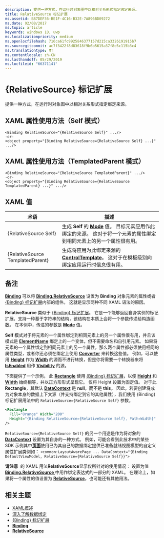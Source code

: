 ```yaml
---
description: 提供一种方式，在运行时对象图中以相对关系形式指定绑定来源。
title: RelativeSource 标记扩展
ms.assetid: B87DEF36-BE1F-4C16-B32E-7A896BD09272
ms.date: 02/08/2017
ms.topic: article
keywords: windows 10, uwp
ms.localizationpriority: medium
ms.openlocfilehash: 716ca61fc9925846377157d215ca3326191915b7
ms.sourcegitcommit: ac7f3422f8d83618f9b6b5615a37f8e5c115b3c4
ms.translationtype: MT
ms.contentlocale: zh-CN
ms.lasthandoff: 05/29/2019
ms.locfileid: "66371141"
---
```

# <a name="relativesource-markup-extension"></a>{RelativeSource} 标记扩展


提供一种方式，在运行时对象图中以相对关系形式指定绑定来源。

## <a name="xaml-attribute-usage-self-mode"></a>XAML 属性使用方法（Self 模式）

``` syntax
<Binding RelativeSource="{RelativeSource Self}" .../>
-or-
<object property="{Binding RelativeSource={RelativeSource Self} ...}" .../>
```

## <a name="xaml-attribute-usage-templatedparent-mode"></a>XAML 属性使用方法（TemplatedParent 模式）

``` syntax
<Binding RelativeSource="{RelativeSource TemplatedParent}" .../>
-or-
<object property="{Binding RelativeSource={RelativeSource TemplatedParent} ...}" .../>
```

## <a name="xaml-values"></a>XAML 值

| 术语 | 描述 |
|------|-------------|
| {RelativeSource Self} | 生成 <strong>Self</strong> 的 [<strong>Mode</strong>](https://docs.microsoft.com/uwp/api/windows.ui.xaml.data.relativesource.mode) 值。 目标元素应用作此绑定的来源。 这对于将一个元素的属性绑定到相同元素上的另一个属性很有用。 |
| {RelativeSource TemplatedParent} | 生成将应用为此绑定来源的 [<strong>ControlTemplate</strong>](https://docs.microsoft.com/uwp/api/Windows.UI.Xaml.Controls.ControlTemplate)。 这对于在模板级别向绑定应用运行时信息很有用。 | 

## <a name="remarks"></a>备注

[  **Binding**](https://docs.microsoft.com/uwp/api/Windows.UI.Xaml.Data.Binding) 可以将 [**Binding.RelativeSource**](https://docs.microsoft.com/uwp/api/windows.ui.xaml.data.binding.relativesource) 设置为 **Binding** 对象元素的属性或者 [{Binding} 标记扩展](binding-markup-extension.md)内部的组件。 这就是显示两种不同 XAML 语法的原因。

**RelativeSource** 类似于 [{Binding} 标记扩展](binding-markup-extension.md)。  它是一个能够返回自身实例的标记扩展，支持一种基于字符串的结构，该结构在本质上会将一个参数传递给构造函数。 在本例中，传递的参数是 [**Mode**](https://docs.microsoft.com/uwp/api/windows.ui.xaml.data.relativesource.mode) 值。

**Self** 模式对于将元素的一个属性绑定到相同元素上的另一个属性很有用，并且该模式是 [**ElementName**](https://docs.microsoft.com/uwp/api/windows.ui.xaml.data.binding.elementname) 绑定上的一个变体，但不需要命名和自引用元素。 如果将元素的一个属性绑定到相同元素上的另一个属性，那么两个属性都必须使用相同的属性类型，或者你还必须在绑定上使用 [**Converter**](https://docs.microsoft.com/uwp/api/windows.ui.xaml.data.binding.converter) 来转换这些值。 例如，可以使用 [**Height**](/uwp/api/Windows.UI.Xaml.FrameworkElement.Height) 作为 [**Width**](/uwp/api/Windows.UI.Xaml.FrameworkElement.Width) 的源而不进行转换，但是你将需要一个转换器来将 [**IsEnabled**](https://docs.microsoft.com/uwp/api/windows.ui.xaml.controls.control.isenabled) 用作 [**Visibility**](https://docs.microsoft.com/uwp/api/Windows.UI.Xaml.Visibility) 的源。

下面提供了一个示例。 此 [**Rectangle**](/uwp/api/Windows.UI.Xaml.Shapes.Rectangle) 使用 [{Binding} 标记扩展](binding-markup-extension.md)，以便 [**Height**](/uwp/api/Windows.UI.Xaml.FrameworkElement.Height) 和 [**Width**](/uwp/api/Windows.UI.Xaml.FrameworkElement.Width) 始终相等，并以正方形形式呈现它。 仅将 Height 设置为固定值。 对于此 **Rectangle**，其默认 [**DataContext**](https://docs.microsoft.com/uwp/api/windows.ui.xaml.frameworkelement.datacontext) 是 **null**，而不是 **this**。 因此，若要创建将成为对象本身的数据上下文源（并支持绑定到它的其他属性），我们使用 {Binding} 标记扩展用法中的 `RelativeSource={RelativeSource Self}` 参数。

```XML
<Rectangle
  Fill="Orange" Width="200"
  Height="{Binding RelativeSource={RelativeSource Self}, Path=Width}"
/>
```

`RelativeSource={RelativeSource Self}` 的另一个用途是作为将对象的 [**DataContext**](https://docs.microsoft.com/uwp/api/windows.ui.xaml.frameworkelement.datacontext) 设置为其自身的一种方式。  例如，可能会看到此技术中的某些 SDK 示例其中[**页面**](https://docs.microsoft.com/uwp/api/Windows.UI.Xaml.Controls.Page)使用已为其自己的数据绑定提供已准备就绪视图模型的自定义属性扩展类例如： `<common:LayoutAwarePage ... DataContext="{Binding DefaultViewModel, RelativeSource={RelativeSource Self}}">`

**请注意**  的 XAML 用法**RelativeSource**显示仅所针对的使用情况： 设置为值[ **Binding.RelativeSource** ](https://docs.microsoft.com/uwp/api/windows.ui.xaml.data.binding.relativesource)中用作绑定表达式的一部分的 XAML。 在理论上，如果将一个属性的值设置为 [**RelativeSource**](https://docs.microsoft.com/uwp/api/Windows.UI.Xaml.Data.RelativeSource)，也可能还有其他用法。

## <a name="related-topics"></a>相关主题

* [XAML概述](xaml-overview.md)
* [深入了解数据绑定](https://docs.microsoft.com/windows/uwp/data-binding/data-binding-in-depth)
* [{Binding} 标记扩展](binding-markup-extension.md)
* [**Binding**](https://docs.microsoft.com/uwp/api/Windows.UI.Xaml.Data.Binding)
* [**RelativeSource**](https://docs.microsoft.com/uwp/api/Windows.UI.Xaml.Data.RelativeSource)

